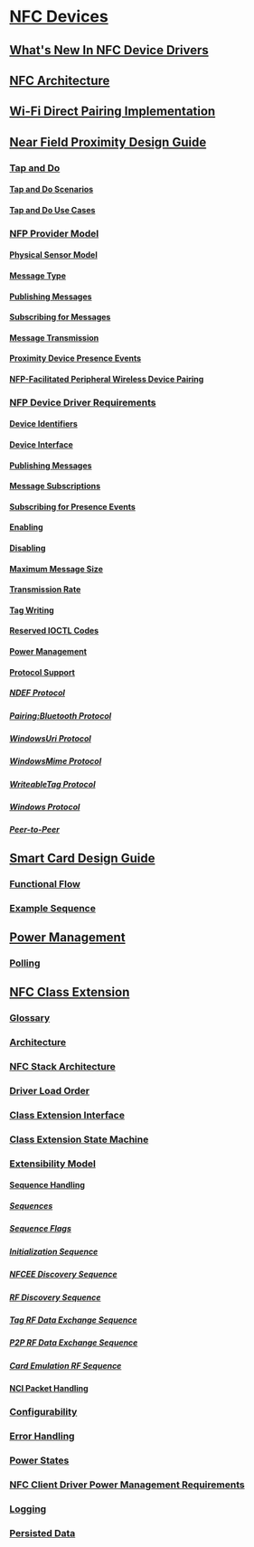 # [NFC Devices](proximity-devices--new-.md)
## [What's New In NFC Device Drivers](what-s-new-in-nfc-device-drivers.md)
## [NFC Architecture](nfc-architecture.md)
## [Wi-Fi Direct Pairing Implementation](wi-fi-direct-paring-implementation.md)
## [Near Field Proximity Design Guide](nfp-design-guide.md)
### [Tap and Do](tap-and-do.md)
#### [Tap and Do Scenarios](tap-and-do-scenarios.md)
#### [Tap and Do Use Cases](tap-and-do-use-cases.md)
### [NFP Provider Model](nfp-provider-model.md)
#### [Physical Sensor Model](physical-sensor-model.md)
#### [Message Type](message-type.md)
#### [Publishing Messages](publishing-messages.md)
#### [Subscribing for Messages](subscribing-for-messages.md)
#### [Message Transmission](message-transmission.md)
#### [Proximity Device Presence Events](proximity-device-presence-events.md)
#### [NFP-Facilitated Peripheral Wireless Device Pairing](nfp-facilitated-peripheral-wireless-device-pairing.md)
### [NFP Device Driver Requirements](nfp-device-driver-requirements.md)
#### [Device Identifiers](device-identifiers.md)
#### [Device Interface](device-interface.md)
#### [Publishing Messages](publication.md)
#### [Message Subscriptions](message-subscriptions.md)
#### [Subscribing for Presence Events](subscribing-for-presence-events.md)
#### [Enabling](enabling.md)
#### [Disabling](disabling.md)
#### [Maximum Message Size](maximum-message-size.md)
#### [Transmission Rate](transmission-rate.md)
#### [Tag Writing](tag-writing.md)
#### [Reserved IOCTL Codes](reserved-ioctl-codes.md)
#### [Power Management](power-management.md)
#### [Protocol Support](protocol-support.md)
##### [NDEF Protocol](ndef-protocol.md)
##### [Pairing:Bluetooth Protocol](pairing-bluetooth-protocol.md)
##### [WindowsUri Protocol](windowsuri-protocol.md)
##### [WindowsMime Protocol](windowsmime-protocol.md)
##### [WriteableTag Protocol](writeabletag-protocol.md)
##### [Windows Protocol](windows-protocol.md)
##### [Peer-to-Peer](peer-to-peer.md)
## [Smart Card Design Guide](design-guide-smart-card.md)
### [Functional Flow](functional-flow.md)
### [Example Sequence](example-sequence.md)
## [Power Management](nfc-power-management.md)
### [Polling](polling.md)
## [NFC Class Extension](nfc-class-extension-.md)
### [Glossary](glossary.md)
### [Architecture](architecture.md)
### [NFC Stack Architecture](nfc-stack-architecture.md)
### [Driver Load Order](driver-load-order.md)
### [Class Extension Interface](nfc-class-extension-interface.md)
### [Class Extension State Machine](nfc-class-extension-state-machine.md)
### [Extensibility Model](extensibility-model.md)
#### [Sequence Handling](sequence-handling.md)
##### [Sequences](sequences.md)
##### [Sequence Flags](sequence-flags.md)
##### [Initialization Sequence](initialization-sequence.md)
##### [NFCEE Discovery Sequence](nfcee-discovery-sequence.md)
##### [RF Discovery Sequence](rf-discovery-sequence.md)
##### [Tag RF Data Exchange Sequence](tag-rf-data-exchagne-sequence.md)
##### [P2P RF Data Exchange Sequence](p2p-rf-data-exchagne-sequence.md)
##### [Card Emulation RF Sequence](card-emulation-rf-sequence.md)
#### [NCI Packet Handling](packet-handling.md)
### [Configurability](configurability.md)
### [Error Handling](error-handling.md)
### [Power States](power-states.md)
### [NFC Client Driver Power Management Requirements](nfc-client-driver-power-management-requirements.md)
### [Logging](logging.md)
### [Persisted Data](persisted-data.md)


